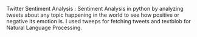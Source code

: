 Twitter Sentiment Analysis : 
Sentiment Analysis in python by analyzing tweets about any topic happening in the world to see how positive or negative its emotion is. I used tweeps for fetching tweets and textblob for Natural Language Processing. 
